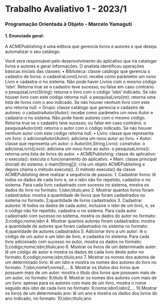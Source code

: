 <h1>Trabalho Avaliativo 1 - 2023/1</h1>
<h3>Programação Orientada à Objeto - Marcelo Yamaguti</h3>
<h4>1. Enunciado geral: </h4>
<p>A ACMEPublishing é uma editora que gerencia livros e autores e que deseja automatizar o
seu catálogo.</p>
Você será responsável pelo desenvolvimento do aplicativo que irá catalogar livros e autores
e gerar informações.
O analista identificou operações básicas iniciais das classes:
• Biblioteca: classe catálogo que gerencia o cadastro de livros:
o cadastraLivro(Livro): recebe como parâmetro um novo Livro e cadastra-o no
sistema. Não pode haver Livros com o mesmo código ‘isbn’. Retorna true se o
cadastro teve sucesso; ou false em caso contrário.
o pesquisaLivro(String): retorna o livro com o código ‘isbn’ indicado. Se não
houver livro com este código retorna null.
o pesquisaLivro(int): retorna uma lista de livros com o ano indicado. Se não
houver nenhum livro com este ano retorna null.
• Grupo: classe catálogo que gerencia o cadastro de autores:
o cadastraAutor(Autor): recebe como parâmetro um novo Autor e cadastra-o no
sistema. Não pode haver autores com o mesmo código. Retorna true se o
cadastro teve sucesso; ou false em caso contrário.
o pesquisaAutor(int): retorna o autor com o código indicado. Se não houver
nenhum autor com este código retorna null.
• Livro: classe que representa um livro:
o adicionaAutor(Autor): adiciona um novo autor ao livro.
• Autor: classe que representa um autor:
o Autor(int,String,Livro): construtor.
o adicionaLivro(Livro): adiciona um novo livro ao autor.
o pesquisaLivros(): retorna uma lista de livros do autor.
• ACMEPublishing: classe do aplicativo:
o executa(): executa o funcionamento do aplicativo.
• Main: classe principal (inicial) do sistema:
o main(String[]): cria um objeto ACMEPublishing e depois chama o método
executa().
O método executa() da classe ACMEPublishing deve realizar a sequência de passos:
1. Cadastrar livros: lê todos os dados de cada livro e, se o isbn não for repetido,
cadastra-o no sistema. Para cada livro cadastrado com sucesso no sistema, mostra
os dados do livro no formato: 1;isbn;titulo;ano
2. Mostrar quantos livros foram cadastrados: mostra a quantidade de livros que
foram cadastrados no sistema no formato: 2;quantidade de livros
cadastrados
3. Cadastrar autores: lê todos os dados de cada autor, inclusive o isbn de um livro,
e, se o código não for repetido, cadastra-o no sistema. Para cada autor cadastrado
com sucesso no sistema, mostra os dados do autor no formato:
3:codigo;nome;isbn
4. Mostrar quantos autores foram cadastrados: mostra a quantidade de autores
que foram cadastrados no sistema no formato: 4;quantidade de autores
cadastrados
5. Adicionar livro a um autor: lê o código de um autor e um isbn de livro, e cadastra
no sistema. Para cada livro adicionado com sucesso no autor, mostra os dados no
formato: 5;codigo;nome;isbn;titulo;ano
6. Mostrar os livros de um determinado autor: lê um código de autor e mostra os
dados de cada livro deste autor no formato: 6;codigo;nome;isbn;titulo;ano
7. Mostrar os nomes dos autores de um determinado livro: lê um isbn e mostra
os nomes dos autores do livro no formato: 7;isbn;nome1;nome2;...
8. Mostrar os títulos dos livros que possuem mais de um autor: mostra o título
dos livros que possuem mais de um autor, no formato: 8;titulo
9. Mostrar os nomes dos autores com mais de um livro: apenas para os autores
com mais de um livro, mostra o nome seguido dos isbn de cada livro no formato:
9;nome;isbn1;isbn2,...
10.Mostrar os livros de um determinado ano: lê um ano e mostra os dados dos
livros do ano indicado, no formato: 10;isbn;titulo;ano
